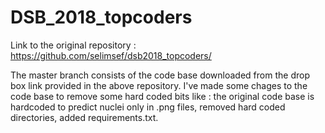 # DSB_2018_topcoders

  
 Link to the original repository : https://github.com/selimsef/dsb2018_topcoders/
 
 The master branch consists of the code base downloaded from the drop box link provided in the above repository. I've made some chages to the code base to remove some hard coded bits like : the original code base is hardcoded to predict nuclei only in .png files, removed hard coded directories, added requirements.txt. 
 
 

